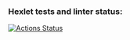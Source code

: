 ### Hexlet tests and linter status:
[![Actions Status](https://github.com/AlanKham07/frontend-project-lvl2/workflows/hexlet-check/badge.svg)](https://github.com/AlanKham07/frontend-project-lvl2/actions)